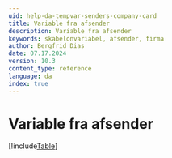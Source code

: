 ```yaml
---
uid: help-da-tempvar-senders-company-card
title: Variable fra afsender
description: Variable fra afsender
keywords: skabelonvariabel, afsender, firma
author: Bergfrid Dias
date: 07.17.2024
version: 10.3
content_type: reference
language: da
index: true
---
```


# Variable fra afsender

[!include[Table](../../../../../common/includes/variable/table-sender-company.md)]
